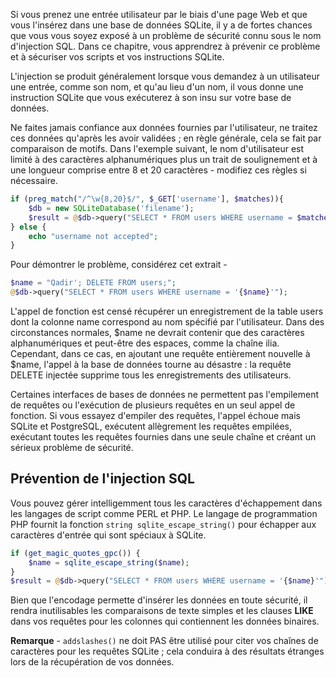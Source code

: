 Si vous prenez une entrée utilisateur par le biais d'une page Web et que vous l'insérez dans une base de données SQLite, il y a de fortes chances que vous vous soyez exposé à un problème de sécurité connu sous le nom d'injection SQL. Dans ce chapitre, vous apprendrez à prévenir ce problème et à sécuriser vos scripts et vos instructions SQLite.

L'injection se produit généralement lorsque vous demandez à un utilisateur une entrée, comme son nom, et qu'au lieu d'un nom, il vous donne une instruction SQLite que vous exécuterez à son insu sur votre base de données.

Ne faites jamais confiance aux données fournies par l'utilisateur, ne traitez ces données qu'après les avoir validées ; en règle générale, cela se fait par comparaison de motifs. Dans l'exemple suivant, le nom d'utilisateur est limité à des caractères alphanumériques plus un trait de soulignement et à une longueur comprise entre 8 et 20 caractères - modifiez ces règles si nécessaire.

```php
if (preg_match("/^\w{8,20}$/", $_GET['username'], $matches)){
    $db = new SQLiteDatabase('filename');
    $result = @$db->query("SELECT * FROM users WHERE username = $matches[0]");
} else {
    echo "username not accepted";
}
```

Pour démontrer le problème, considérez cet extrait -

```php
$name = "Qadir'; DELETE FROM users;";
@$db->query("SELECT * FROM users WHERE username = '{$name}'");
```

L'appel de fonction est censé récupérer un enregistrement de la table users dont la colonne name correspond au nom spécifié par l'utilisateur. Dans des circonstances normales, $name ne devrait contenir que des caractères alphanumériques et peut-être des espaces, comme la chaîne ilia. Cependant, dans ce cas, en ajoutant une requête entièrement nouvelle à $name, l'appel à la base de données tourne au désastre : la requête DELETE injectée supprime tous les enregistrements des utilisateurs.

Certaines interfaces de bases de données ne permettent pas l'empilement de requêtes ou l'exécution de plusieurs requêtes en un seul appel de fonction. Si vous essayez d'empiler des requêtes, l'appel échoue mais SQLite et PostgreSQL, exécutent allègrement les requêtes empilées, exécutant toutes les requêtes fournies dans une seule chaîne et créant un sérieux problème de sécurité.

## Prévention de l'injection SQL

Vous pouvez gérer intelligemment tous les caractères d'échappement dans les langages de script comme PERL et PHP. Le langage de programmation PHP fournit la fonction ```string sqlite_escape_string()``` pour échapper aux caractères d'entrée qui sont spéciaux à SQLite.

```php
if (get_magic_quotes_gpc()) {
    $name = sqlite_escape_string($name);
}
$result = @$db->query("SELECT * FROM users WHERE username = '{$name}'");
```

Bien que l'encodage permette d'insérer les données en toute sécurité, il rendra inutilisables les comparaisons de texte simples et les clauses **LIKE** dans vos requêtes pour les colonnes qui contiennent les données binaires.

__Remarque__ - ```addslashes()``` ne doit PAS être utilisé pour citer vos chaînes de caractères pour les requêtes SQLite ; cela conduira à des résultats étranges lors de la récupération de vos données.